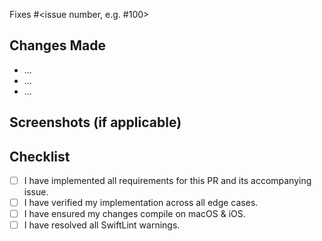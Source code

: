 Fixes #<issue number, e.g. #100>

## Changes Made

- ...
- ...
- ...

## Screenshots (if applicable)

## Checklist
- [ ] I have implemented all requirements for this PR and its accompanying issue.
- [ ] I have verified my implementation across all edge cases.
- [ ] I have ensured my changes compile on macOS & iOS.
- [ ] I have resolved all SwiftLint warnings.
